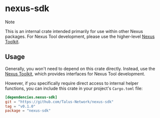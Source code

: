 # nexus-sdk

> [!NOTE]
> This is an internal crate intended primarily for use within other Nexus
> packages. For Nexus Tool development, please use the higher-level
> [Nexus Toolkit][nexus-toolkit-docs].

## Usage

Generally, you won't need to depend on this crate directly. Instead, use the
[Nexus Toolkit][nexus-toolkit-docs], which provides interfaces for Nexus Tool
development.

However, if you specifically require direct access to internal helper functions,
you can include this crate in your project's `Cargo.toml` file:

```toml
[dependencies.nexus-sdk]
git = "https://github.com/Talus-Network/nexus-sdk"
tag = "v0.1.0"
package = "nexus-sdk"
```

<!-- List of references -->

[nexus-toolkit-docs]: https://docs.talus.network/talus-documentation/developer-docs/index-1/toolkit-rust
